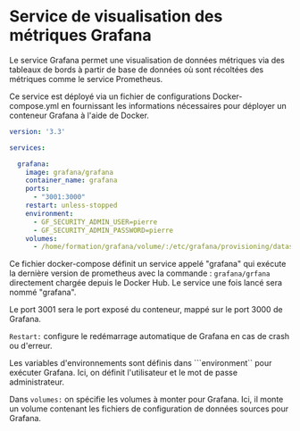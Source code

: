 # Service de visualisation des métriques Grafana

Le service Grafana permet une visualisation de données métriques via des tableaux de bords à partir de base de données où sont récoltées des métriques comme le service Prometheus.

Ce service est déployé via un fichier de configurations Docker-compose.yml en fournissant les informations nécessaires pour déployer un conteneur Grafana à l'aide de Docker.

```yml
version: '3.3'

services:

  grafana:
    image: grafana/grafana
    container_name: grafana
    ports:
      - "3001:3000"
    restart: unless-stopped
    environment:
      - GF_SECURITY_ADMIN_USER=pierre
      - GF_SECURITY_ADMIN_PASSWORD=pierre
    volumes:
      - /home/formation/grafana/volume/:/etc/grafana/provisioning/datasources
```

Ce fichier docker-compose définit un service appelé "grafana" qui exécute la dernière version de prometheus avec la commande : ```grafana/grfana``` directement chargée depuis le Docker Hub. Le service une fois lancé sera nommé "grafana".

Le port 3001 sera le port exposé du conteneur, mappé sur le port 3000 de Grafana.

```Restart:``` configure le redémarrage automatique de Grafana en cas de crash ou d'erreur.

Les variables d'environnements sont définis dans ```environment`` pour exécuter Grafana. Ici, on définit l'utilisateur et le mot de passe administrateur.

Dans ```volumes:``` on spécifie les volumes à monter pour Grafana. Ici, il monte un volume contenant les fichiers de configuration de données sources pour Grafana.
